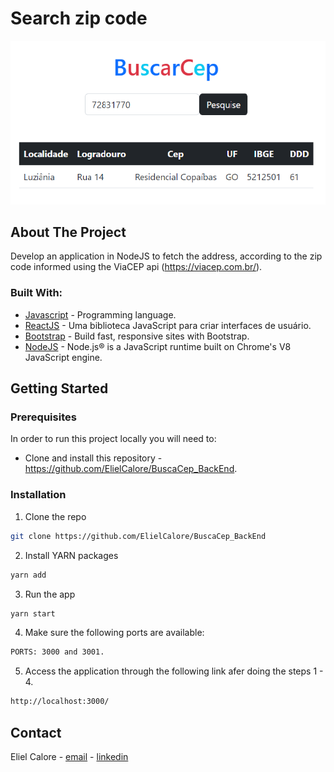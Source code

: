 # Search zip code

![Search zip code](/assets/images/print.png)

## About The Project

Develop an application in NodeJS to fetch the address, according to the zip code
informed using the ViaCEP api (https://viacep.com.br/).

### Built With:

- [Javascript](https://nodejs.org/en/) - Programming language.
- [ReactJS](https://pt-br.reactjs.org/) - Uma biblioteca JavaScript para criar interfaces de usuário.
- [Bootstrap](https://nodejs.org/en/) - Build fast, responsive sites with Bootstrap.
- [NodeJS](https://nodejs.org/en/) - Node.js® is a JavaScript runtime built on Chrome's V8 JavaScript engine.


<!-- GETTING STARTED -->

## Getting Started

<!-- PLACEHOLDER FOR PROJECT OVERVIEW -->

### Prerequisites

In order to run this project locally you will need to:

- Clone and install this repository - https://github.com/ElielCalore/BuscaCep_BackEnd.

### Installation

1. Clone the repo

```sh
git clone https://github.com/ElielCalore/BuscaCep_BackEnd
```

2. Install YARN packages

```sh
yarn add
```

3. Run the app

```sh
yarn start
```

4. Make sure the following ports are available:

```sh
PORTS: 3000 and 3001.
```

5. Access the application through the following link afer doing the steps 1 - 4.

```sh
http://localhost:3000/
```

<!-- CONTACT -->

## Contact

Eliel Calore - [email](mailto:elieldscalore@gmail.com) - [linkedin](https://www.linkedin.com/in/elielcalore/) 
